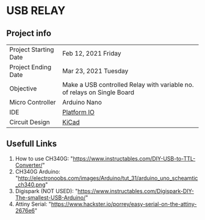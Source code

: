 # USB RELAY

## Project info

|                       |                     | 
| --------------------- | ------------------- |
| Project Starting Date | Feb 12, 2021 Friday |
| Project Ending Date   | Mar 23, 2021 Tuesday |
| Objective             | Make a USB controlled Relay with variable no. of relays on Single Board|
| Micro Controller      | Arduino Nano        |
| IDE                   | [Platform IO](https://platformio.org/)|
| Circuit Design        | [KiCad](https://kicad.org/)|

## Usefull Links
1. How to use CH340G: "https://www.instructables.com/DIY-USB-to-TTL-Converter/"
2. CH340G Arduino: "http://electronoobs.com/images/Arduino/tut_31/arduino_uno_scheamtic_ch340.png"
3. Digispark (NOT USED): "https://www.instructables.com/Digispark-DIY-The-smallest-USB-Arduino/"
4. Attiny Serial: "https://www.hackster.io/porrey/easy-serial-on-the-attiny-2676e6"

